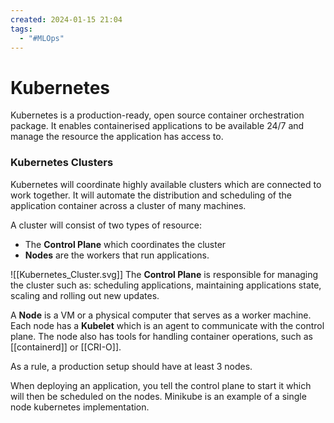 ```yaml
---
created: 2024-01-15 21:04
tags:
  - "#MLOps"
---
```


# Kubernetes

Kubernetes is a production-ready, open source container orchestration package. It enables containerised applications to be available 24/7 and manage the resource the application has access to.

### Kubernetes Clusters
Kubernetes will coordinate highly available clusters which are connected to work together. It will automate the distribution and scheduling of the application container across a cluster of many machines.

A cluster will consist of two types of resource:
- The **Control Plane** which coordinates the cluster
- **Nodes** are the workers that run applications. 

![[Kubernetes_Cluster.svg]]
The **Control Plane** is responsible for managing the cluster such as:
scheduling applications, maintaining applications state, scaling and rolling out new updates.

A **Node** is a VM or a physical computer that serves as a worker machine. Each node has a **Kubelet** which is an agent to communicate with the control plane. The node also has tools for handling container operations, such as [[containerd]] or [[CRI-O]].

As a rule, a production setup should have at least 3 nodes.

When deploying an application, you tell the control plane to start it which will then be scheduled on the nodes. Minikube is an example of a single node kubernetes implementation.